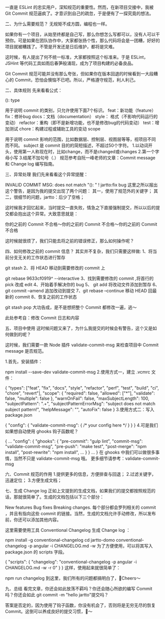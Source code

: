 一直是 ESLint 的忠实用户，深知规范的重要性。然而，在新项目交接中，我被 Git Commit 规范逼疯了。才意识到自己的疏忽，于是便有了一探究竟的想法。

二、为什么需要规范？
无规矩不成方圆，编程也一样。

如果你有一个项目，从始至终都是自己写，那么你想怎么写都可以，没有人可以干预你。可是如果在团队协作中，大家都张扬个性，那么代码将会是一团糟，好好的项目就被糟践了。不管是开发还是日后维护，都将是灾难。

这时候，有人提出了何不统一标准，大家都按照这个标准来。于是 ESLint，JSHint 等代码工具如雨后春笋般涌现，成为了项目构建的必备良品。

Git Commit 规范可能并没有那么夸张，但如果你在版本回退的时候看到一大段糟心的 Commit，恐怕会懊恼不已吧。所以，严格遵守规范，利人利己。

二、具体规则
先来看看公式：

<type>(<scope>): <subject>
type

用于说明 commit 的类别，只允许使用下面7个标识。
feat：新功能（feature）
fix：修补bug
docs：文档（documentation）
style： 格式（不影响代码运行的变动）
refactor：重构（即不是新增功能，也不是修改bug的代码变动）
test：增加测试
chore：构建过程或辅助工具的变动
scope

用于说明 commit 影响的范围，比如数据层、控制层、视图层等等，视项目不同而不同。
subject
是 commit 目的的简短描述，不超过50个字符。
1.以动词开头，使用第一人称现在时，比如change，而不是changed或changes
2.第一个字母小写
3.结尾不加句号（.）
规范参考自阮一峰老师的文章：Commit message 和 Change log 编写指南。

三、异常处理
我们先来看看这个异常提醒：

INVALID COMMIT MSG: does not match "<type>(<scope>): <subject>" !
jartto:fix bug
这里之所以报出这个警告，是因为我的提交出现了两个问题：
其一，使用了规范外的关键字；
其二，很细节的问题，jartto：后少了空格；

这时候我才回忆起来，当时提交一直失败，情急之下直接强制提交，所以以后的提交都会抱出这个异常。大致意思就是：

你的之前的 Commit 不合格～你的之前的 Commit 不合格～你的之前的 Commit 不合格

这时候就很烦了，我们只能去将之前的错误修正，那么如何操作呢？

四、如何修改之前的 commit 信息？
其实并不复杂，我们只需要这样做:
1、将当前分支无关的工作状态进行暂存

git stash
2、将 HEAD 移动到需要修改的 commit 上

git rebase 9633cf0919^ --interactive
3、找到需要修改的 commit ,将首行的 pick 改成 edit
4、开始着手解决你的 bug
5、 git add 将改动文件添加到暂存
6、 git commit –amend 追加改动到提交
7、git rebase –continue 移动 HEAD 回最新的 commit
8、恢复之前的工作状态

git stash pop
大功告成，是不是想把整个 Commit 都修改一遍，逃～

此处参考自：修改 Commit 日志和内容

五、项目中使用
这时候问题又来了，为什么我提交的时候会有警告，这个又是如何做到的呢？

这时候，我们需要一款 Node 插件 validate-commit-msg 来检查项目中 Commit message 是否规范。

1.首先，安装插件：

npm install --save-dev validate-commit-msg
2.使用方式一，建立 .vcmrc 文件：

{
  "types": ["feat", "fix", "docs", "style", "refactor", "perf", "test", "build", "ci", "chore", "revert"],
  "scope": {
    "required": false,
    "allowed": ["*"],
    "validate": false,
    "multiple": false
  },
  "warnOnFail": false,
  "maxSubjectLength": 100,
  "subjectPattern": ".+",
  "subjectPatternErrorMsg": "subject does not match subject pattern!",
  "helpMessage": "",
  "autoFix": false
}
3.使用方式二：写入 package.json

{
  "config": {
    "validate-commit-msg": {
      /* your config here */
    }
  }
}
4.可是我们如果想自动使用 ghooks 钩子函数呢？

{
  …
  "config": {
    "ghooks": {
      "pre-commit": "gulp lint",
      "commit-msg": "validate-commit-msg",
      "pre-push": "make test",
      "post-merge": "npm install",
      "post-rewrite": "npm install",
      …
    }
  }
  …
}
在 ghooks 中我们可以做很多事情，当然不只是 validate-commit-msg 哦。
更多细节请参考：validate-commit-msg

六、Commit 规范的作用
1.提供更多的信息，方便排查与回退；
2.过滤关键字，迅速定位；
3.方便生成文档；

七、生成 Change log
正如上文提到的生成文档，如果我们的提交都按照规范的话，那就很简单了。生成的文档包括以下三个部分：

New features
Bug fixes
Breaking changes.
每个部分都会罗列相关的 commit ，并且有指向这些 commit 的链接。当然，生成的文档允许手动修改，所以发布前，你还可以添加其他内容。

这里需要使用工具 Conventional Changelog 生成 Change log ：

npm install -g conventional-changelog
cd jartto-domo
conventional-changelog -p angular -i CHANGELOG.md -w
为了方便使用，可以将其写入 package.json 的 scripts 字段。

{
  "scripts": {
    "changelog": "conventional-changelog -p angular -i CHANGELOG.md -w -r 0"
  }
}
这样，使用起来就很简单了：

npm run changelog
到这里，我们所有的问题都搞明白了，🍻Cheers～

九、总结
看完文章，你还会如此放荡不羁吗？你还会随心所欲的编写 Commit 吗？你还会如此 git commit -m "hello jartto"提交吗？

答案是否定的，因为使用了钩子函数，你没有机会了，否则将是无穷无尽的恢复 Commit。这倒可以养成良好的提交习惯，🙈～
